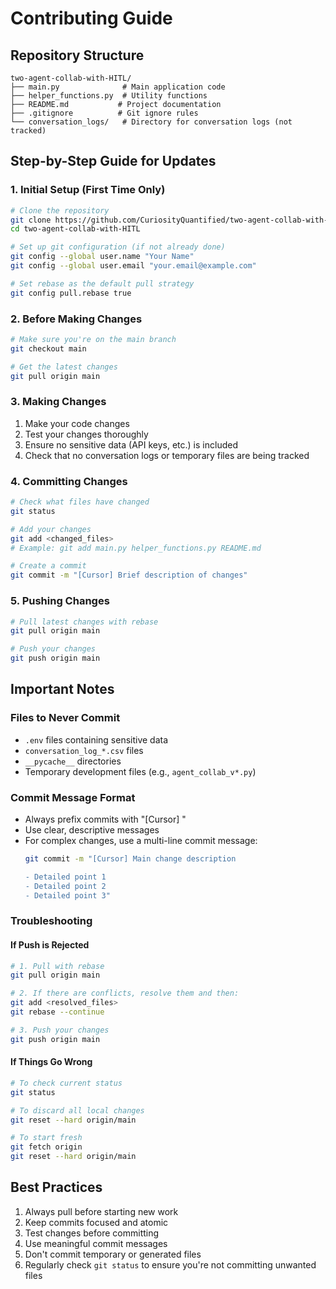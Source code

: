 # Contributing Guide

## Repository Structure
```
two-agent-collab-with-HITL/
├── main.py              # Main application code
├── helper_functions.py  # Utility functions
├── README.md           # Project documentation
├── .gitignore          # Git ignore rules
└── conversation_logs/   # Directory for conversation logs (not tracked)
```

## Step-by-Step Guide for Updates

### 1. Initial Setup (First Time Only)
```bash
# Clone the repository
git clone https://github.com/CuriosityQuantified/two-agent-collab-with-HITL.git
cd two-agent-collab-with-HITL

# Set up git configuration (if not already done)
git config --global user.name "Your Name"
git config --global user.email "your.email@example.com"

# Set rebase as the default pull strategy
git config pull.rebase true
```

### 2. Before Making Changes
```bash
# Make sure you're on the main branch
git checkout main

# Get the latest changes
git pull origin main
```

### 3. Making Changes
1. Make your code changes
2. Test your changes thoroughly
3. Ensure no sensitive data (API keys, etc.) is included
4. Check that no conversation logs or temporary files are being tracked

### 4. Committing Changes
```bash
# Check what files have changed
git status

# Add your changes
git add <changed_files>
# Example: git add main.py helper_functions.py README.md

# Create a commit
git commit -m "[Cursor] Brief description of changes"
```

### 5. Pushing Changes
```bash
# Pull latest changes with rebase
git pull origin main

# Push your changes
git push origin main
```

## Important Notes

### Files to Never Commit
- `.env` files containing sensitive data
- `conversation_log_*.csv` files
- `__pycache__` directories
- Temporary development files (e.g., `agent_collab_v*.py`)

### Commit Message Format
- Always prefix commits with "[Cursor] "
- Use clear, descriptive messages
- For complex changes, use a multi-line commit message:
  ```bash
  git commit -m "[Cursor] Main change description

  - Detailed point 1
  - Detailed point 2
  - Detailed point 3"
  ```

### Troubleshooting

#### If Push is Rejected
```bash
# 1. Pull with rebase
git pull origin main

# 2. If there are conflicts, resolve them and then:
git add <resolved_files>
git rebase --continue

# 3. Push your changes
git push origin main
```

#### If Things Go Wrong
```bash
# To check current status
git status

# To discard all local changes
git reset --hard origin/main

# To start fresh
git fetch origin
git reset --hard origin/main
```

## Best Practices
1. Always pull before starting new work
2. Keep commits focused and atomic
3. Test changes before committing
4. Use meaningful commit messages
5. Don't commit temporary or generated files
6. Regularly check `git status` to ensure you're not committing unwanted files 